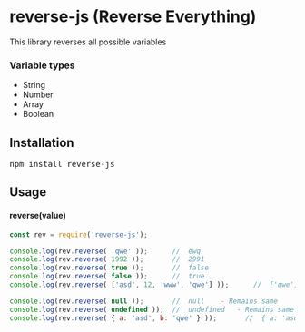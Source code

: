 # reverse-js (Reverse Everything)

This library reverses all possible variables

### Variable types

- String
- Number
- Array
- Boolean

## Installation
<pre>npm install reverse-js</pre>


## Usage
#### reverse(value)
```javascript
const rev = require('reverse-js');

console.log(rev.reverse( 'qwe' ));      //  ewq
console.log(rev.reverse( 1992 ));       //  2991
console.log(rev.reverse( true ));       //  false
console.log(rev.reverse( false ));      //  true
console.log(rev.reverse( ['asd', 12, 'www', 'qwe'] ));      //  ['qwe', 'www', 12, 'asd']

console.log(rev.reverse( null ));       //  null    - Remains same
console.log(rev.reverse( undefined ));  //  undefined   - Remains same
console.log(rev.reverse( { a: 'asd', b: 'qwe' } ));       //  { a: 'asd', b: 'qwe' }    - Remains same
```
